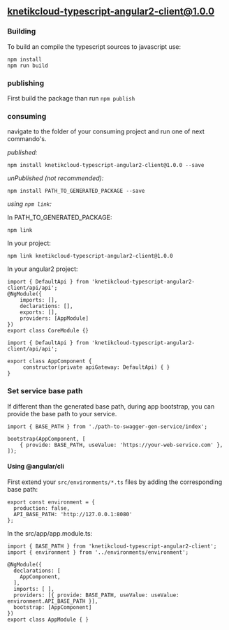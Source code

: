 ## knetikcloud-typescript-angular2-client@1.0.0

### Building

To build an compile the typescript sources to javascript use:
```
npm install
npm run build
```

### publishing

First build the package than run ```npm publish```

### consuming

navigate to the folder of your consuming project and run one of next commando's.

_published:_

```
npm install knetikcloud-typescript-angular2-client@1.0.0 --save
```

_unPublished (not recommended):_

```
npm install PATH_TO_GENERATED_PACKAGE --save
```

_using `npm link`:_

In PATH_TO_GENERATED_PACKAGE:
```
npm link
```

In your project:
```
npm link knetikcloud-typescript-angular2-client@1.0.0
```

In your angular2 project:

```
import { DefaultApi } from 'knetikcloud-typescript-angular2-client/api/api';
@NgModule({
    imports: [],
    declarations: [],
    exports: [],
    providers: [AppModule]
})
export class CoreModule {}
```
```
import { DefaultApi } from 'knetikcloud-typescript-angular2-client/api/api';

export class AppComponent {
	 constructor(private apiGateway: DefaultApi) { }
}
```

### Set service base path
If different than the generated base path, during app bootstrap, you can provide the base path to your service. 

```
import { BASE_PATH } from './path-to-swagger-gen-service/index';

bootstrap(AppComponent, [
    { provide: BASE_PATH, useValue: 'https://your-web-service.com' },
]);
```

#### Using @angular/cli
First extend your `src/environments/*.ts` files by adding the corresponding base path:

```
export const environment = {
  production: false,
  API_BASE_PATH: 'http://127.0.0.1:8080'
};
```

In the src/app/app.module.ts:
```
import { BASE_PATH } from 'knetikcloud-typescript-angular2-client';
import { environment } from '../environments/environment';

@NgModule({
  declarations: [
    AppComponent,
  ],
  imports: [ ],
  providers: [{ provide: BASE_PATH, useValue: useValue: environment.API_BASE_PATH }],
  bootstrap: [AppComponent]
})
export class AppModule { }
```  